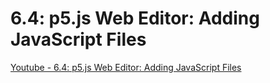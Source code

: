 #   6.4: p5.js Web Editor: Adding JavaScript Files

[Youtube - 6.4: p5.js Web Editor: Adding JavaScript Files](https://www.youtube.com/watch?v=5nf41qLeagU)
